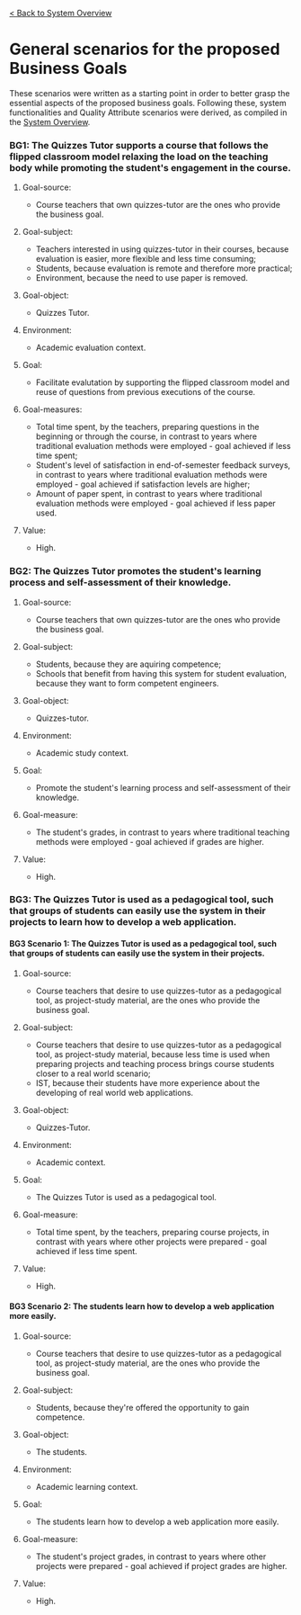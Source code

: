 [< Back to System Overview](system_overview.md)

# General scenarios for the proposed Business Goals

These scenarios were written as a starting point in order to better grasp the essential aspects of the proposed business goals. Following these, system functionalities and Quality Attribute scenarios were derived, as compiled in the [System Overview](system_overview.md).

### **BG1:** The Quizzes Tutor supports a course that follows the flipped classroom model relaxing the load on the teaching body while promoting the student's engagement in the course.

1. Goal-source:
    - Course teachers that own quizzes-tutor are the ones who provide the business goal.

2. Goal-subject:
    - Teachers interested in using quizzes-tutor in their courses, because evaluation is easier, more flexible and less time consuming; 
    - Students, because evaluation is remote and therefore more practical;
    - Environment, because the need to use paper is removed.

3. Goal-object:
    - Quizzes Tutor.

4. Environment:
    - Academic evaluation context.

5. Goal:
    - Facilitate evalutation by supporting the flipped classroom model and reuse of questions from previous executions of the course. 

6. Goal-measures:
	- Total time spent, by the teachers, preparing questions in the beginning or through the course, in contrast to years where traditional evaluation methods were employed - goal achieved if less time spent;
	- Student's level of satisfaction in end-of-semester feedback surveys, in contrast to years where traditional evaluation methods were employed - goal achieved if satisfaction levels are higher;
	- Amount of paper spent, in contrast to years where traditional evaluation methods were employed - goal achieved if less paper used.

 7. Value: 
 	- High.



### **BG2:** The Quizzes Tutor promotes the student's learning process and self-assessment of their knowledge.

1. Goal-source:
	- Course teachers that own quizzes-tutor are the ones who provide the business goal.

2. Goal-subject:
	- Students, because they are aquiring competence;
	- Schools that benefit from having this system for student evaluation, because they want to form competent engineers.

3. Goal-object:
	- Quizzes-tutor.

4. Environment:
	- Academic study context.

5. Goal:
	- Promote the student's learning process and self-assessment of their knowledge.

6. Goal-measure:
	- The student's grades, in contrast to years where traditional teaching methods were employed - goal achieved if grades are higher.

7. Value:
	- High.



### **BG3:** The Quizzes Tutor is used as a pedagogical tool, such that groups of students can easily use the system in their projects to learn how to develop a web application.

#### BG3 Scenario 1: The Quizzes Tutor is used as a pedagogical tool, such that groups of students can easily use the system in their projects.
1. Goal-source:
	- Course teachers that desire to use quizzes-tutor as a pedagogical tool, as project-study material, are the ones who provide the business goal. 

2. Goal-subject:
	- Course teachers that desire to use quizzes-tutor as a pedagogical tool, as project-study material, because less time is used when preparing projects and teaching process brings course students closer to a real world scenario;
	- IST, because their students have more experience about the developing of real world web applications.

3. Goal-object:
	- Quizzes-Tutor. 

4. Environment:
	- Academic context.

5. Goal:
	- The Quizzes Tutor is used as a pedagogical tool.
	
6. Goal-measure:
	- Total time spent, by the teachers, preparing course projects, in contrast with years where other projects were prepared - goal achieved if less time spent.

7. Value:
	- High.



#### BG3 Scenario 2: The students learn how to develop a web application more easily.
1. Goal-source:
	- Course teachers that desire to use quizzes-tutor as a pedagogical tool, as project-study material, are the ones who provide the business goal.
	
2. Goal-subject:
	- Students, because they're offered the opportunity to gain competence.

3. Goal-object:
	- The students.

4. Environment:
	- Academic learning context.

5. Goal:
	- The students learn how to develop a web application more easily.

6. Goal-measure:
    - The student's project grades, in contrast to years where other projects were prepared - goal achieved if project grades are higher.

7. Value:
	- High.
